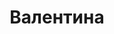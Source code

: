 ---
title: "Валентина"
description: "Я отличная собеседница и обожаю шикарный отдых. С удовольствием познакомлюсь и встречусь с приятным мужчиной. Обеспечу  VIP сопровождение в деловой поездке или командировке.

Обожаю горы Швейцарии и пляжи Дубаи. Слежу за своей фигурой, у меня подтянутая красивая попа, я выгляжу элегантно и привлекательно. Получаю высшее образование на факультете журналистики, поэтому легко поддержу тему разговора. Нам не будет скучно, мы мило и легко проведём время вместе.

Организовать нашу встречу и учесть все твои желания, сможет менеджер нашего агентства.  И VIP эскортница с соблазнительными параметрами скрасит твоё одиночество. "
Price: "От 1000$"
height: "173"
weight: "47"
age: "21"
folder: valentina
mainImage: 1.webp
images:
  - 2.webp
  - 3.webp
---